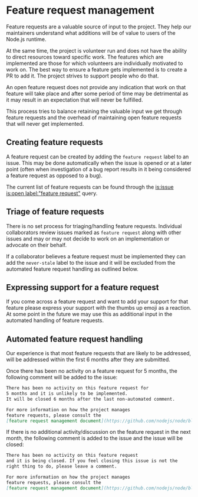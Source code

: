 # Feature request management

Feature requests are a valuable source of input to the project.
They help our maintainers understand what additions will be of
value to users of the Node.js runtime.

At the same time, the project is volunteer run and does not
have the ability to direct resources toward specific work. The
features which are implemented are those for which volunteers
are individually motivated to work on. The best way to ensure
a feature gets implemented is to create a PR to add it.
The project strives to support people who do that.

An open feature request does not provide any indication that work
on that feature will take place and after some period of time
may be detrimental as it may result in an expectation that will
never be fulfilled.

This process tries to balance retaining the valuable input
we get through feature requests and the overhead of
maintaining open feature requests that will never get
implemented.

## Creating feature requests

A feature request can be created by adding the `feature request`
label to an issue. This may be done automatically when the issue
is opened or at a later point (often when investigation of a bug
report results in it being considered a feature request as opposed
to a bug).

The current list of feature requests can be found through the
[is:issue is:open label:"feature request"](https://github.com/nodejs/node/issues?q=is%3Aissue+is%3Aopen+label%3A%22feature+request%22)
query.

## Triage of feature requests

There is no set process for triaging/handling feature requests.
Individual collaborators review issues marked as `feature request`
along with other issues and may or may not decide to
work on an implementation or advocate on their behalf.

If a collaborator believes a feature request must be implemented
they can add the `never-stale` label to the issue and it will
be excluded from the automated feature request handling
as outlined below.

## Expressing support for a feature request

If you come across a feature request and want to add your
support for that feature please express your support
with the thumbs up emoji as a reaction. At some point in the
future we may use this as additional input in the automated
handling of feature requests.

## Automated feature request handling

Our experience is that most feature requests that are
likely to be addressed, will be addressed within the first
6 months after they are submitted.

Once there has been no activity on a feature request for
5 months, the following comment will be added
to the issue:

```markdown
There has been no activity on this feature request for
5 months and it is unlikely to be implemented.
It will be closed 6 months after the last non-automated comment.

For more information on how the project manages
feature requests, please consult the
[feature request management document](https://github.com/nodejs/node/blob/HEAD/doc/contributing/feature-request-management.md).
```

If there is no additional activity/discussion on the
feature request in the next month, the following
comment is added to the issue and the issue will be
closed:

```markdown
There has been no activity on this feature request
and it is being closed. If you feel closing this issue is not the
right thing to do, please leave a comment.

For more information on how the project manages
feature requests, please consult the
[feature request management document](https://github.com/nodejs/node/blob/HEAD/doc/contributing/feature-request-management.md).
```
